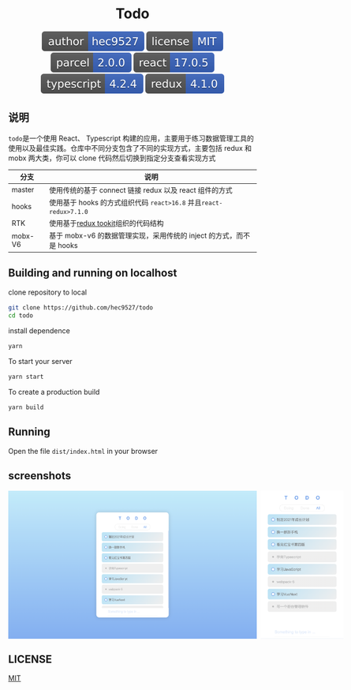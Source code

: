 <div style="text-align:center;" align="center">

# Todo

![](svg/author-hec9527.svg)
![](svg/license-MIT.svg)
![](svg/parcel-2.0.0.svg)
![](svg/react-17.0.5.svg)
![](svg/ts-4.2.4.svg)
![](svg/redux-4.1.0.svg)

</div>

## 说明

`todo`是一个使用 React、 Typescript 构建的应用，主要用于练习数据管理工具的使用以及最佳实践。仓库中不同分支包含了不同的实现方式，主要包括 redux 和 mobx 两大类，你可以 clone 代码然后切换到指定分支查看实现方式

| 分支    | 说明                                                                                 |
| ------- | ------------------------------------------------------------------------------------ |
| master  | 使用传统的基于 connect 链接 redux 以及 react 组件的方式                              |
| hooks   | 使用基于 hooks 的方式组织代码 `react>16.8` 并且`react-redux>7.1.0`                   |
| RTK     | 使用基于[redux tookit](https://www.npmjs.com/package/@reduxjs/toolkit)组织的代码结构 |
| mobx-V6 | 基于 mobx-v6 的数据管理实现，采用传统的 inject 的方式，而不是 hooks                  |

## Building and running on localhost

clone repository to local

```zsh
git clone https://github.com/hec9527/todo
cd todo
```

install dependence

```zsh
yarn
```

To start your server

```zsh
yarn start
```

To create a production build

```zsh
yarn build
```

## Running

Open the file `dist/index.html` in your browser

## screenshots

<div style="display:flex;">
<img src="./images/20210824_16-58-10.png" width='auto' height='300' style="margin-right:8px" />

<img src="./images/20210824_16-58-48.png" width='auto' height='300' />
</div>

## LICENSE

[MIT](./LICENSE)
